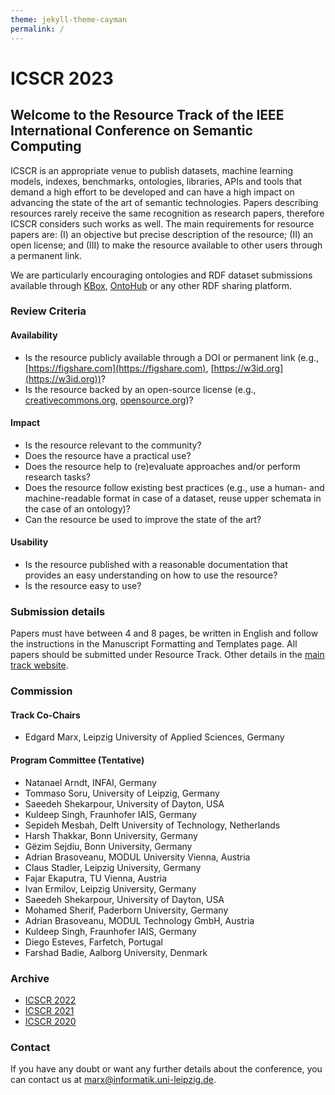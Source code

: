 ```yaml
---
theme: jekyll-theme-cayman
permalink: /
---
```


# ICSCR 2023

## Welcome to the Resource Track of the IEEE International Conference on Semantic Computing

ICSCR is an appropriate venue to publish datasets, machine learning models, indexes, benchmarks, ontologies, libraries, APIs and tools that demand a high effort to be developed and can have a high impact on advancing the state of the art of semantic technologies.
Papers describing resources rarely receive the same recognition as research papers, therefore ICSCR considers such works as well. The main requirements for resource papers are: (I) an objective but precise description of the resource; (II) an open license; and (III) to make the resource available to other users through a permanent link.

We are particularly encouraging ontologies and RDF dataset submissions available through [KBox](https://github.com/AKSW/KBox), [OntoHub](https://ontohub.org/) or any other RDF sharing platform.

### Review Criteria

#### Availability
* Is the resource publicly available through a DOI or permanent link (e.g., [https://figshare.com](https://figshare.com), [https://w3id.org](https://w3id.org))?
* Is the resource backed by an open-source license (e.g., [creativecommons.org](https://creativecommons.org), [opensource.org](https://opensource.org))?

#### Impact
* Is the resource relevant to the community?
* Does the resource have a practical use?
* Does the resource help to (re)evaluate approaches and/or perform research tasks?
* Does the resource follow existing best practices (e.g., use a human- and machine-readable format in case of a dataset, reuse upper schemata in the case of an ontology)?
* Can the resource be used to improve the state of the art?
 
#### Usability
* Is the resource published with a reasonable documentation that provides an easy understanding on how to use the resource?
* Is the resource easy to use?

### Submission details
Papers must have between 4 and 8 pages, be written in English and follow the instructions in the Manuscript Formatting and Templates page.
All papers should be submitted under Resource Track. Other details in the [main track website](https://www.ieee-icsc.org/).

### Commission
#### Track Co-Chairs
* Edgard Marx, Leipzig University of Applied Sciences, Germany

#### Program Committee (Tentative)
* Natanael Arndt, INFAI, Germany
* Tommaso Soru, University of Leipzig, Germany
* Saeedeh Shekarpour, University of Dayton, USA
* Kuldeep Singh, Fraunhofer IAIS, Germany
* Sepideh Mesbah, Delft University of Technology, Netherlands
* Harsh Thakkar, Bonn University, Germany
* Gëzim Sejdiu, Bonn University, Germany
* Adrian Brasoveanu, MODUL University Vienna, Austria
* Claus Stadler, Leipzig University, Germany
* Fajar Ekaputra, TU Vienna, Austria
* Ivan Ermilov, Leipzig University, Germany
* Saeedeh Shekarpour, University of Dayton, USA
* Mohamed Sherif, Paderborn University, Germany
* Adrian Brasoveanu, MODUL Technology GmbH, Austria
* Kuldeep Singh, Fraunhofer IAIS, Germany
* Diego Esteves, Farfetch, Portugal
* Farshad Badie, Aalborg University, Denmark

### Archive

* [ICSCR 2022](./2022/)
* [ICSCR 2021](./2021/)
* [ICSCR 2020](./2020/)

### Contact
If you have any doubt or want any further details about the conference, you can contact us at [marx@informatik.uni-leipzig.de](mailto:marx@informatik.uni-leipzig.de).

